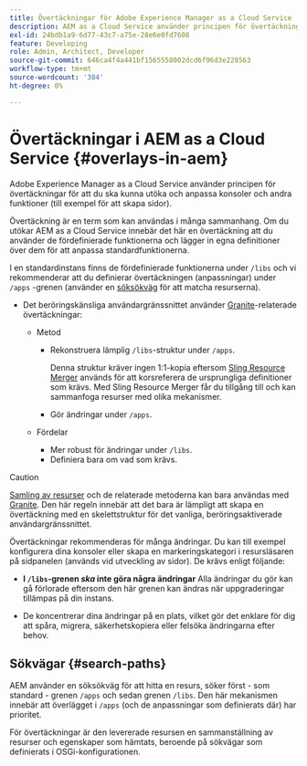 ```yaml
---
title: Övertäckningar för Adobe Experience Manager as a Cloud Service
description: AEM as a Cloud Service använder principen för övertäckningar för att du ska kunna utöka och anpassa konsoler och andra funktioner
exl-id: 24bdb1a9-6d77-43c7-a75e-28e6e0fd7608
feature: Developing
role: Admin, Architect, Developer
source-git-commit: 646ca4f4a441bf1565558002dcd6f96d3e228563
workflow-type: tm+mt
source-wordcount: '384'
ht-degree: 0%

---
```


# Övertäckningar i AEM as a Cloud Service {#overlays-in-aem}

Adobe Experience Manager as a Cloud Service använder principen för övertäckningar för att du ska kunna utöka och anpassa konsoler och andra funktioner (till exempel för att skapa sidor).

Övertäckning är en term som kan användas i många sammanhang. Om du utökar AEM as a Cloud Service innebär det här en övertäckning att du använder de fördefinierade funktionerna och lägger in egna definitioner över dem för att anpassa standardfunktionerna.

I en standardinstans finns de fördefinierade funktionerna under `/libs` och vi rekommenderar att du definierar övertäckningen (anpassningar) under `/apps` -grenen (använder en [söksökväg](#search-paths) för att matcha resurserna).

* Det beröringskänsliga användargränssnittet använder [Granite](https://developer.adobe.com/experience-manager/reference-materials/6-5/granite-ui/api/jcr_root/libs/granite/ui/index.html)-relaterade övertäckningar:

   * Metod

      * Rekonstruera lämplig `/libs`-struktur under `/apps`.

        Denna struktur kräver ingen 1:1-kopia eftersom [Sling Resource Merger](/help/implementing/developing/introduction/sling-resource-merger.md) används för att korsreferera de ursprungliga definitioner som krävs. Med Sling Resource Merger får du tillgång till och kan sammanfoga resurser med olika mekanismer.

      * Gör ändringar under `/apps`.

   * Fördelar

      * Mer robust för ändringar under `/libs`.
      * Definiera bara om vad som krävs.

>[!CAUTION]
>
>[Samling av resurser](/help/implementing/developing/introduction/sling-resource-merger.md) och de relaterade metoderna kan bara användas med [Granite](https://developer.adobe.com/experience-manager/reference-materials/6-5/granite-ui/api/jcr_root/libs/granite/ui/index.html). Den här regeln innebär att det bara är lämpligt att skapa en övertäckning med en skelettstruktur för det vanliga, beröringsaktiverade användargränssnittet.

Övertäckningar rekommenderas för många ändringar. Du kan till exempel konfigurera dina konsoler eller skapa en markeringskategori i resursläsaren på sidpanelen (används vid utveckling av sidor). De krävs enligt följande:

* **I `/libs`-grenen *ska* inte göra några ändringar**
Alla ändringar du gör kan gå förlorade eftersom den här grenen kan ändras när uppgraderingar tillämpas på din instans.

* De koncentrerar dina ändringar på en plats, vilket gör det enklare för dig att spåra, migrera, säkerhetskopiera eller felsöka ändringarna efter behov.

## Sökvägar {#search-paths}

AEM använder en söksökväg för att hitta en resurs, söker först - som standard - grenen `/apps` och sedan grenen `/libs`. Den här mekanismen innebär att överlägget i `/apps` (och de anpassningar som definierats där) har prioritet.

För övertäckningar är den levererade resursen en sammanställning av resurser och egenskaper som hämtats, beroende på sökvägar som definierats i OSGi-konfigurationen.
